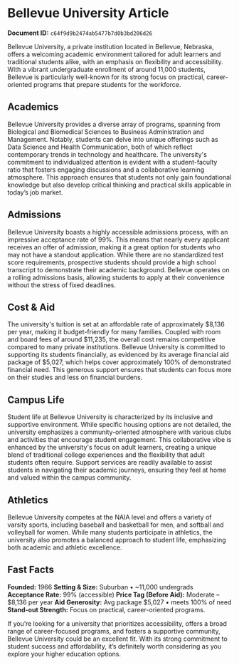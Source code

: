 # Bellevue University Article

**Document ID:** `c64f9d9b2474ab5477b7d0b3bd206d26`

Bellevue University, a private institution located in Bellevue, Nebraska, offers a welcoming academic environment tailored for adult learners and traditional students alike, with an emphasis on flexibility and accessibility. With a vibrant undergraduate enrollment of around 11,000 students, Bellevue is particularly well-known for its strong focus on practical, career-oriented programs that prepare students for the workforce.

## Academics
Bellevue University provides a diverse array of programs, spanning from Biological and Biomedical Sciences to Business Administration and Management. Notably, students can delve into unique offerings such as Data Science and Health Communication, both of which reflect contemporary trends in technology and healthcare. The university's commitment to individualized attention is evident with a student-faculty ratio that fosters engaging discussions and a collaborative learning atmosphere. This approach ensures that students not only gain foundational knowledge but also develop critical thinking and practical skills applicable in today’s job market.

## Admissions
Bellevue University boasts a highly accessible admissions process, with an impressive acceptance rate of 99%. This means that nearly every applicant receives an offer of admission, making it a great option for students who may not have a standout application. While there are no standardized test score requirements, prospective students should provide a high school transcript to demonstrate their academic background. Bellevue operates on a rolling admissions basis, allowing students to apply at their convenience without the stress of fixed deadlines.

## Cost & Aid
The university's tuition is set at an affordable rate of approximately $8,136 per year, making it budget-friendly for many families. Coupled with room and board fees of around $11,235, the overall cost remains competitive compared to many private institutions. Bellevue University is committed to supporting its students financially, as evidenced by its average financial aid package of $5,027, which helps cover approximately 100% of demonstrated financial need. This generous support ensures that students can focus more on their studies and less on financial burdens.

## Campus Life
Student life at Bellevue University is characterized by its inclusive and supportive environment. While specific housing options are not detailed, the university emphasizes a community-oriented atmosphere with various clubs and activities that encourage student engagement. This collaborative vibe is enhanced by the university's focus on adult learners, creating a unique blend of traditional college experiences and the flexibility that adult students often require. Support services are readily available to assist students in navigating their academic journeys, ensuring they feel at home and valued within the campus community.

## Athletics
Bellevue University competes at the NAIA level and offers a variety of varsity sports, including baseball and basketball for men, and softball and volleyball for women. While many students participate in athletics, the university also promotes a balanced approach to student life, emphasizing both academic and athletic excellence.

## Fast Facts
**Founded:** 1966
**Setting & Size:** Suburban • ~11,000 undergrads
**Acceptance Rate:** 99% (accessible)
**Price Tag (Before Aid):** Moderate – $8,136 per year
**Aid Generosity:** Avg package $5,027 • meets 100% of need
**Stand-out Strength:** Focus on practical, career-oriented programs.

If you’re looking for a university that prioritizes accessibility, offers a broad range of career-focused programs, and fosters a supportive community, Bellevue University could be an excellent fit. With its strong commitment to student success and affordability, it’s definitely worth considering as you explore your higher education options.
